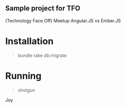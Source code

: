 ## Sample project for TFO 
(Technology Face Off) Meetup 
Angular.JS vs Ember.JS

# Installation

> bundle
> rake db:migrate

# Running

> shotgun

Joy
